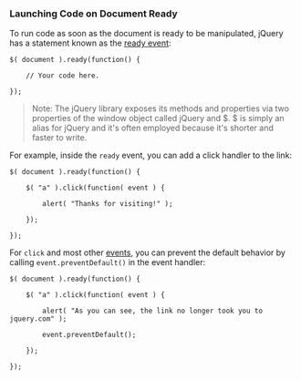 ### **Launching Code on Document Ready**

To run code as soon as the document is ready to be manipulated, jQuery has a statement known as the [ready event](http://api.jquery.com/ready/):

```
$( document ).ready(function() {

    // Your code here.

});
```

> Note: The jQuery library exposes its methods and properties via two properties of the window object called jQuery and $. $ is simply an alias for jQuery and it's often employed because it's shorter and faster to write.

For example, inside the `ready` event, you can add a click handler to the link:

```
$( document ).ready(function() {

    $( "a" ).click(function( event ) {

        alert( "Thanks for visiting!" );

    });

});
```



For `click` and most other [events](http://api.jquery.com/category/events/), you can prevent the default behavior by calling `event.preventDefault()` in the event handler:



```
$( document ).ready(function() {
 
    $( "a" ).click(function( event ) {
 
        alert( "As you can see, the link no longer took you to jquery.com" );
 
        event.preventDefault();
 
    });
 
});
```



